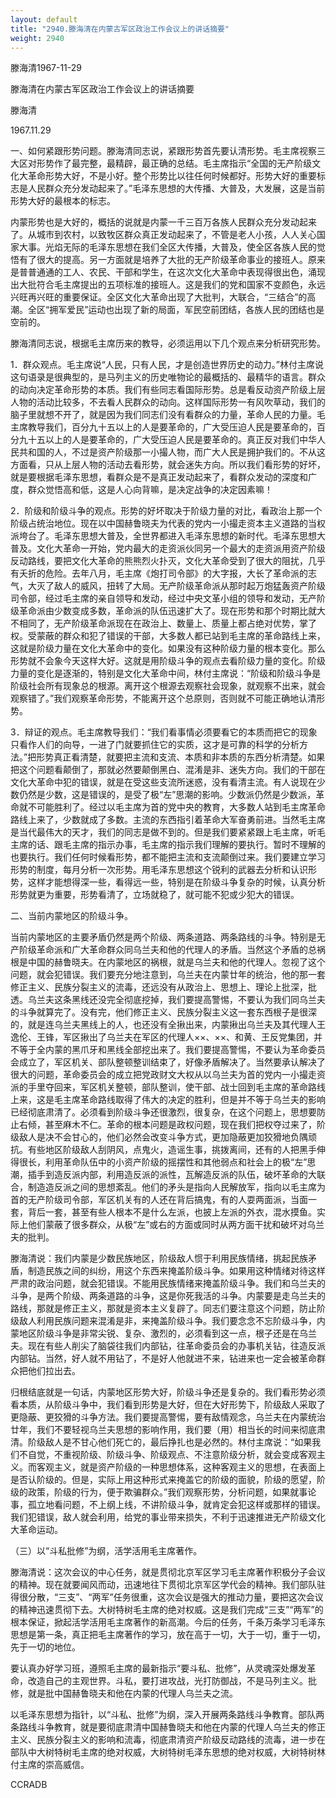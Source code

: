 ```yaml
---
layout: default
title: "2940.滕海清在内蒙古军区政治工作会议上的讲话摘要"
weight: 2940
---
```


滕海清1967-11-29

滕海清在内蒙古军区政治工作会议上的讲话摘要

滕海清

1967.11.29

一、如何紧跟形势问题。滕海清同志说，紧跟形势首先要认清形势。毛主席视察三大区对形势作了最完整，最精辟，最正确的总结。毛主席指示“全国的无产阶级文化大革命形势大好，不是小好。整个形势比以往任何时候都好。形势大好的重要标志是人民群众充分发动起来了。”毛泽东思想的大传播、大普及，大发展，这是当前形势大好的最根本的标志。

内蒙形势也是大好的，概括的说就是内蒙一千三百万各族人民群众充分发动起来了。从城市到农村，以致牧区群众真正发动起来了，不管是老人小孩，人人关心国家大事。光焰无际的毛泽东思想在我们全区大传播，大普及，使全区各族人民的觉悟有了很大的提高。另一方面就是培养了大批的无产阶级革命事业的接班人。原来是普普通通的工人、农民、干部和学生，在这次文化大革命中表现得很出色，涌现出大批符合毛主席提出的五项标准的接班人。这是我们的党和国家不变颜色，永远兴旺再兴旺的重要保证。全区文化大革命出现了大批判，大联合，“三结合”的高潮。全区“拥军爱民”运动也出现了新的局面，军民空前团结，各族人民的团结也是空前的。

滕海清同志说，根据毛主席历来的教导，必须运用以下几个观点来分析研究形势。

1．群众观点。毛主席说“人民，只有人民，才是创造世界历史的动力。”林付主席说这句语录是很典型的，是马列主义的历史唯物论的最概括的、最精华的语言。群众的动向决定革命形势的本质。我们有些同志看国际形势。总是看反动资产阶级上层人物的活动比较多，不去看人民群众的动向。这样国际形势一有风吹草动，我们的脑子里就想不开了，就是因为我们同志们没有看群众的力量，革命人民的力量。毛主席教导我们，百分九十五以上的人是要革命的，广大受压迫人民是要革命的，百分九十五以上的人是要革命的，广大受压迫人民是要革命的。真正反对我们中华人民共和国的人，不过是资产阶级那一小撮人物，而广大人民是拥护我们的。不从这方面看，只从上层人物的活动去看形势，就会迷失方向。所以我们看形势的好坏，就是要根据毛泽东思想，看群众是不是真正发动起来了，看群众发动的深度和广度，群众觉悟高和低，这是人心向背嘛，是决定战争的决定因素嘛！

2．阶级和阶级斗争的观点。形势的好坏取决于阶级力量的对比，看政治上那一个阶级占统治地位。现在以中国赫鲁晓夫为代表的党内一小撮走资本主义道路的当权派垮台了。毛泽东思想大普及，全世界都进入毛泽东思想的新时代。毛泽东思想大普及。文化大革命一开始，党内最大的走资派伙同另一个最大的走资派用资产阶级反动路线，要把文化大革命的熊熊烈火扑灭，文化大革命受到了很大的阻扰，几乎有夭折的危险。去年八月，毛主席《炮打司令部》的大字报，大长了革命派的志气，大灭了敌人的威风，扭转了大局。无产阶级革命派从那时起万炮猛轰资产阶级司令部，经过毛主席的亲自领导和发动，经过中央文革小组的领导和发动，无产阶级革命派由少数变成多数，革命派的队伍迅速扩大了。现在形势和那个时期比就大不相同了，无产阶级革命派现在在政治上、数量上、质量上都占绝对优势，掌了权。受蒙蔽的群众和犯了错误的干部，大多数人都已站到毛主席的革命路线上来，这就是阶级力量在文化大革命中的变化。如果没有这种阶级力量的根本变化。那么形势就不会象今天这样大好。这就是用阶级斗争的观点去看阶级力量的变化。阶级力量的变化是逐渐的，特别是文化大革命中间，林付主席说：“阶级和阶级斗争是阶级社会所有现象总的根源。离开这个根源去观察社会现象，就观察不出来，就会观察错了。”我们观察革命形势，不能离开这个总原则，否则就不可能正确地认清形势。

3．辩证的观点。毛主席教导我们：“我们看事情必须要看它的本质而把它的现象只看作人们的向导，一进了门就要抓住它的实质，这才是可靠的科学的分析方法。”把形势真正看清楚，就要把主流和支流、本质和非本质的东西分析清楚。如果把这个问题看颠倒了，那就必然要颠倒黑白、混淆是非、迷失方向。我们的干部在文化大革命中犯的错误，就是在受这些支流所迷惑，没有看清主流。有人说现在少数仍然是少数，这是错误的，是受了极“左”思潮的影响。少数派仍然是少数派，革命就不可能胜利了。经过以毛主席为首的党中央的教育，大多数人站到毛主席革命路线上来了，少数就成了多数。主流的东西指引着革命大军奋勇前进。当然毛主席是当代最伟大的天才，我们的同志是做不到的。但是我们要紧紧跟上毛主席，听毛主席的话、跟毛主席的指示办事，毛主席的指示我们理解的要执行。暂时不理解的也要执行。我们任何时候看形势，都不能把主流和支流颠倒过来。我们要建立学习形势的制度，每月分析一次形势。用毛泽东思想这个锐利的武器去分析和认识形势，这样才能想得深一些，看得远一些，特别是在阶级斗争复杂的时候，认真分析形势就更为重要，形势看清了，立场就稳了，就可能不犯或少犯大的错误。

二、当前内蒙地区的阶级斗争。

当前内蒙地区的主要矛盾仍然是两个阶级、两条道路、两条路线的斗争。特别是无产阶级革命派和广大革命群众同乌兰夫和他的代理人的矛盾。当然这个矛盾的总祸根是中国的赫鲁晓夫。在内蒙地区的祸根，就是乌兰夫和他的代理人。忽视了这个问题，就会犯错误。我们要充分地注意到，乌兰夫在内蒙廿年的统治，他的那一套修正主义、民族分裂主义的流毒，还远没有从政治上、思想上、理论上批深，批透。乌兰夫这条黑线还没完全彻底挖掉，我们要提高警惕，不要认为我们同乌兰夫的斗争就算完了。没有完，他们修正主义、民族分裂主义这一套东西根子是很深的，就是连乌兰夫黑线上的人，也还没有全揪出来，内蒙揪出乌兰夫及其代理人王逸伦、王锋，军区揪出了乌兰夫在军区的代理人××、××、和黄、王反党集团，并不等于全内蒙的黑爪牙和黑线全部挖出来了。我们要提高警惕，不要认为革命委员会成立了，军区机关、部队整顿整训结束了，好像矛盾解决了。当然要承认解决了很大的问题，革命委员会的成立把党政财文大权从以乌兰夫为首的党内一小撮走资派的手里夺回来，军区机关整顿，部队整训，使干部、战士回到毛主席的革命路线上来，这是毛主席革命路线取得了伟大的决定的胜利，但是并不等于乌兰夫的影响已经彻底肃清了。必须看到阶级斗争还很激烈，很复杂，在这个问题上，思想要防止右倾，甚至麻木不仁。革命的根本问题是政权问题，现在我们把权夺过来了，阶级敌人是决不会甘心的，他们必然会改变斗争方式，更加隐蔽更加狡猾地负隅顽抗。有些地区阶级敌人刮阴风，点鬼火，造谣生事，挑拨离间，还有的人把黑手伸得很长，利用革命队伍中的小资产阶级的摇摆性和其他弱点和社会上的极“左”思潮，插手到造反派内部，利用造反派的派性，瓦解造反派的队伍，破坏革命的大联合，制造造反派之间的思想紊乱。他们的矛头是指向人民解放军，指向以毛主席为首的无产阶级司令部，军区机关有的人还在背后搞鬼，有的人耍两面派，当面一套，背后一套，甚至有些人根本不是什么左派，也披上左派的外衣，混水摸鱼。实际上他们蒙蔽了很多群众，从极“左”或右的方面或同时从两方面干扰和破坏对乌兰夫的批判。

滕海清说：我们内蒙是少数民族地区，阶级敌人惯于利用民族情绪，挑起民族矛盾，制造民族之间的纠纷，用这个东西来掩盖阶级斗争。如果用这种情绪对待这样严肃的政治问题，就会犯错误。不能用民族情绪来掩盖阶级斗争。我们和乌兰夫的斗争，是两个阶级、两条道路的斗争，这是你死我活的斗争。内蒙要是走乌兰夫的路线，那就是修正主义，那就是资本主义复辟了。同志们要注意这个问题，防止阶级敌人利用民族问题来混淆是非，来掩盖阶级斗争。我们要念念不忘阶级斗争，内蒙地区阶级斗争是非常尖锐、复杂、激烈的，必须看到这一点，根子还是在乌兰夫。现在有些人削尖了脑袋往我们内部钻，往革命委员会的办事机关钻，往造反派内部钻。当然，好人就不用钻了，不是好人他就进不来，钻进来也一定会被革命群众把他们拉出去。

归根结底就是一句话，内蒙地区形势大好，阶级斗争还是复杂的。我们看形势必须看本质，从阶级斗争中，我们看到形势是大好，但在大好形势下，阶级敌人采取了更隐蔽、更狡猾的斗争方法。我们要提高警惕，要有敌情观念，乌兰夫在内蒙统治廿年，我们不要轻视乌兰夫思想的影响作用，我们要（用）相当长的时间来彻底肃清。阶级敌人是不甘心他们死亡的，最后挣扎也是必然的。林付主席说：“如果我们不自觉，不重视阶级、阶级斗争、阶级观点、不注意阶级分析，就会变成客观主义。而客观主义，就是资产阶级的一种思想体系，这种客观主义的思想，在表面上是否认阶级的。但是，实际上用这种形式来掩盖它的阶级的面貌，阶级的愿望，阶级的政策，阶级的行为，便于欺骗群众。”我们观察形势，分析问题，如果就事论事，孤立地看问题，不上纲上线，不讲阶级斗争，就肯定会犯这样或那样的错误。我们犯错误，敌人就会利用，给党的事业带来损失，不利于迅速推进无产阶级文化大革命运动。

（三）以“斗私批修”为纲，活学活用毛主席著作。

滕海清说：这次会议的中心任务，就是贯彻北京军区学习毛主席著作积极分子会议的精神。现在就要闻风而动，迅速地往下贯彻北京军区学代会的精神。我们部队驻得很分散，“三支”、“两军”任务很重，这次会议是强大的推动力量，要把这次会议的精神迅速贯彻下去。大树特树毛主席的绝对权威。这是我们完成“三支”“两军”的根本保证，掀起活学活用毛主席著作的新高潮。今后的任务，千条万条学习毛泽东思想是第一条，真正把毛主席著作的学习，放在高于一切，大于一切，重于一切，先于一切的地位。

要认真办好学习班，遵照毛主席的最新指示“要斗私、批修”，从灵魂深处爆发革命，改造自己的主观世界。斗私，要打进攻战，光打防御战，不是马列主义。批修，就是批中国赫鲁晓夫和他在内蒙的代理人乌兰夫之流。

以毛泽东思想为指针，以“斗私、批修”为纲，深入开展两条路线斗争教育。部队两条路线斗争教育，就是要彻底肃清中国赫鲁晓夫和他在内蒙的代理人乌兰夫的修正主义、民族分裂主义的影响和流毒，彻底肃清资产阶级反动路线的流毒，进一步在部队中大树特树毛主席的绝对权威，大树特树毛泽东思想的绝对权威，大树特树林付主席的崇高威信。

CCRADB

